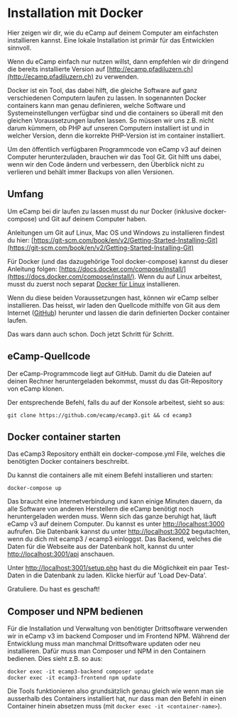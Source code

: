 # Installation mit Docker

Hier zeigen wir dir, wie du eCamp auf deinem Computer am einfachsten installieren kannst.
Eine lokale Installation ist primär für das Entwicklen sinnvoll.

Wenn du eCamp einfach nur nutzen willst, dann empfehlen wir dir dringend die bereits installierte Version auf [http://ecamp.pfadiluzern.ch](http://ecamp.pfadiluzern.ch) zu verwenden.

Docker ist ein Tool, das dabei hilft, die gleiche Software auf ganz verschiedenen Computern laufen zu lassen. In sogenannten Docker containers kann man genau definieren, welche Software und Systemeinstellungen verfügbar sind und die containers so überall mit den gleichen Voraussetzungen laufen lassen. So müssen wir uns z.B. nicht darum kümmern, ob PHP auf unseren Computern installiert ist und in welcher Version, denn die korrekte PHP-Version ist im container installiert.

Um den öffentlich verfügbaren Programmcode von eCamp v3 auf deinen Computer herunterzuladen, brauchen wir das Tool Git. Git hilft uns dabei, wenn wir den Code ändern und verbessern, den Überblick nicht zu verlieren und behält immer Backups von allen Versionen.

## Umfang
Um eCamp bei dir laufen zu lassen musst du nur Docker (inklusive docker-compose) und Git auf deinem Computer haben.

Anleitungen um Git auf Linux, Mac OS und Windows zu installieren findest du hier: [https://git-scm.com/book/en/v2/Getting-Started-Installing-Git](https://git-scm.com/book/en/v2/Getting-Started-Installing-Git)

Für Docker (und das dazugehörige Tool docker-compose) kannst du dieser Anleitung folgen: [https://docs.docker.com/compose/install/](https://docs.docker.com/compose/install/). Wenn du auf Linux arbeitest, musst du zuerst noch separat [Docker für Linux](https://docs.docker.com/install/#server) installieren.

Wenn du diese beiden Voraussetzungen hast, können wir eCamp selber installieren. Das heisst, wir laden den Quellcode mithilfe von Git aus dem Internet ([GitHub](https://github.com/ecamp/ecamp3)) herunter und lassen die darin definierten Docker container laufen.

Das wars dann auch schon. Doch jetzt Schritt für Schritt.


## eCamp-Quellcode
Der eCamp-Programmcode liegt auf GitHub. Damit du die Dateien auf deinen Rechner heruntergeladen bekommst, musst du das Git-Repository von eCamp klonen.

Der entsprechende Befehl, falls du auf der Konsole arbeitest, sieht so aus:
```
git clone https://github.com/ecamp/ecamp3.git && cd ecamp3
```


## Docker container starten
Das eCamp3 Repository enthält ein docker-compose.yml File, welches die benötigten Docker containers beschreibt.

Du kannst die containers alle mit einem Befehl installieren und starten:
```
docker-compose up
```

Das braucht eine Internetverbindung und kann einige Minuten dauern, da alle Software von anderen Herstellern die eCamp benötigt noch heruntergeladen werden muss. Wenn sich das ganze beruhigt hat, läuft eCamp v3 auf deinem Computer. Du kannst es unter [http://localhost:3000](http://localhost:3000) aufrufen. Die Datenbank kannst du unter [http://localhost:3002](http://localhost:3002) begutachten, wenn du dich mit ecamp3 / ecamp3 einloggst. Das Backend, welches die Daten für die Webseite aus der Datenbank holt, kannst du unter [http://localhost:3001/api](http://localhost:3001/api) anschauen.

Unter [http://localhost:3001/setup.php](http://localhost:3001/setup.php) hast du die Möglichkeit ein paar Test-Daten
in die Datenbank zu laden. Klicke hierfür auf 'Load Dev-Data'.

Gratuliere. Du hast es geschaft!


## Composer und NPM bedienen
Für die Installation und Verwaltung von benötigter Drittsoftware verwenden wir in eCamp v3 im backend Composer und im Frontend NPM. Während der Entwicklung muss man manchmal Drittsoftware updaten oder neu installieren. Dafür muss man Composer und NPM in den Containern bedienen. Dies sieht z.B. so aus:
```
docker exec -it ecamp3-backend composer update
docker exec -it ecamp3-frontend npm update
```

Die Tools funktionieren also grundsätzlich genau gleich wie wenn man sie ausserhalb des Containers installiert hat, nur dass man den Befehl in einen Container hinein absetzen muss (mit `docker exec -it <container-name>`).
